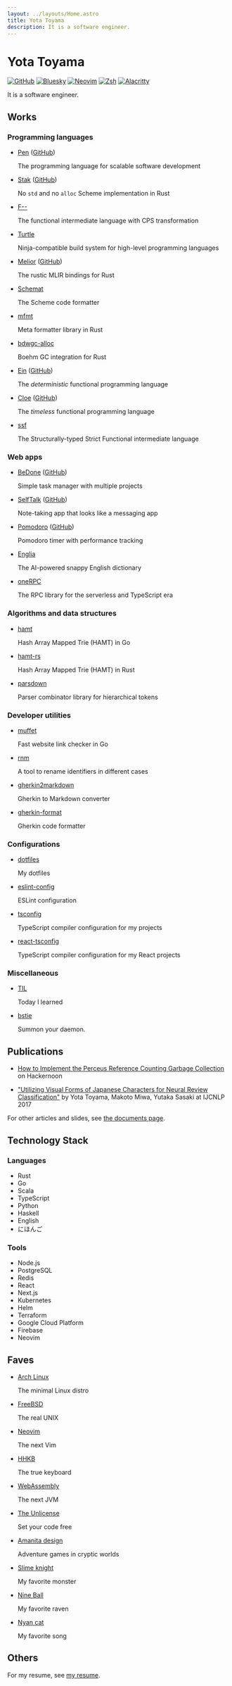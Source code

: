 ```yaml
---
layout: ../layouts/Home.astro
title: Yota Toyama
description: It is a software engineer.
---
```


# Yota Toyama

[![GitHub](https://img.shields.io/badge/github-raviqqe-red.svg?style=flat-square)](https://github.com/raviqqe)
[![Bluesky](https://img.shields.io/badge/bluesky-raviqqe-blue.svg?style=flat-square)](https://bsky.app/profile/raviqqe.bsky.social)
[![Neovim](https://img.shields.io/badge/editor-neovim-brightgreen.svg?style=flat-square)](https://neovim.io/)
[![Zsh](https://img.shields.io/badge/shell-zsh-rebeccapurple.svg?style=flat-square)](https://zsh.sourceforge.io/)
[![Alacritty](https://img.shields.io/badge/terminal-alacritty-darkorange.svg?style=flat-square)](https://alacritty.org/)

It is a software engineer.

## Works

### Programming languages

- [Pen](https://pen-lang.org) ([GitHub](https://github.com/pen-lang/pen))

  The programming language for scalable software development

- [Stak](https://raviqqe.github.io/stak) ([GitHub](https://github.com/raviqqe/stak))

  No `std` and no `alloc` Scheme implementation in Rust

- [F\-\-](https://github.com/raviqqe/fmm)

  The functional intermediate language with CPS transformation

- [Turtle](https://github.com/raviqqe/turtle-build)

  Ninja-compatible build system for high-level programming languages

- [Melior](https://mlir-rs.github.io/melior/melior/) ([GitHub](https://github.com/mlir-rs/melior))

  The rustic MLIR bindings for Rust

- [Schemat](https://github.com/raviqqe/schemat)

  The Scheme code formatter

- [mfmt](https://github.com/raviqqe/mfmt)

  Meta formatter library in Rust

- [bdwgc-alloc](https://github.com/raviqqe/bdwgc-alloc)

  Boehm GC integration for Rust

- [Ein](https://ein-lang.org) ([GitHub](https://github.com/ein-lang/ein))

  The _deterministic_ functional programming language

- [Cloe](https://cloe-lang.org) ([GitHub](https://github.com/cloe-lang/cloe))

  The _timeless_ functional programming language

- [ssf](https://github.com/raviqqe/ssf)

  The Structurally-typed Strict Functional intermediate language

### Web apps

- [BeDone](https://tasks.code2d.org) ([GitHub](https://github.com/raviqqe/tasks))

  Simple task manager with multiple projects

- [SelfTalk](https://notes.code2d.org) ([GitHub](https://github.com/raviqqe/self-talk))

  Note-taking app that looks like a messaging app

- [Pomodoro](https://pomodoro.code2d.org) ([GitHub](https://github.com/raviqqe/pomodoro))

  Pomodoro timer with performance tracking

- [Englia](https://englia.app/)

  The AI-powered snappy English dictionary

- [oneRPC](https://github.com/raviqqe/oneRPC)

  The RPC library for the serverless and TypeScript era

### Algorithms and data structures

- [hamt](https://github.com/raviqqe/hamt)

  Hash Array Mapped Trie (HAMT) in Go

- [hamt-rs](https://github.com/raviqqe/hamt-rs)

  Hash Array Mapped Trie (HAMT) in Rust

- [parsdown](https://github.com/raviqqe/parsdown)

  Parser combinator library for hierarchical tokens

### Developer utilities

- [muffet](https://github.com/raviqqe/muffet)

  Fast website link checker in Go

- [rnm](https://github.com/raviqqe/rnm)

  A tool to rename identifiers in different cases

- [gherkin2markdown](https://github.com/raviqqe/gherkin2markdown)

  Gherkin to Markdown converter

- [gherkin-format](https://github.com/raviqqe/gherkin-format)

  Gherkin code formatter

### Configurations

- [dotfiles](https://github.com/raviqqe/dotfiles)

  My dotfiles

- [eslint-config](https://github.com/raviqqe/eslint-config)

  ESLint configuration

- [tsconfig](https://github.com/raviqqe/tsconfig)

  TypeScript compiler configuration for my projects

- [react-tsconfig](https://github.com/raviqqe/react-tsconfig)

  TypeScript compiler configuration for my React projects

### Miscellaneous

- [TIL](https://github.com/raviqqe/til)

  Today I learned

- [bstie](https://github.com/raviqqe/bstie)

  Summon your daemon.

## Publications

- [How to Implement the Perceus Reference Counting Garbage Collection](https://hackernoon.com/how-to-implement-the-perceus-reference-counting-garbage-collection) on Hackernoon

- ["Utilizing Visual Forms of Japanese Characters for Neural Review Classification"](https://aclanthology.org/I17-2064/) by Yota Toyama, Makoto Miwa, Yutaka Sasaki at IJCNLP 2017

For other articles and slides, see [the documents page](https://raviqqe.github.io/doc/).

## Technology Stack

### Languages

- Rust
- Go
- Scala
- TypeScript
- Python
- Haskell
- English
- にほんご

### Tools

- Node.js
- PostgreSQL
- Redis
- React
- Next.js
- Kubernetes
- Helm
- Terraform
- Google Cloud Platform
- Firebase
- Neovim

## Faves

- [Arch Linux](https://www.archlinux.org)

  The minimal Linux distro

- [FreeBSD](https://www.freebsd.org)

  The real UNIX

- [Neovim](https://neovim.io/)

  The next Vim

- [HHKB](https://happyhackingkb.com/)

  The true keyboard

- [WebAssembly](https://webassembly.org)

  The next JVM

- [The Unlicense](https://choosealicense.com/licenses/unlicense/)

  Set your code free

- [Amanita design](https://amanita-design.net/)

  Adventure games in cryptic worlds

- [Slime knight](https://dragonquest.fandom.com/wiki/Slime_knight)

  My favorite monster

- [Nine Ball](https://armoredcore.fandom.com/wiki/Nine-Ball)

  My favorite raven

- [Nyan cat](https://www.nyan.cat/)

  My favorite song

## Others

For my resume, see [my resume](/resume).
